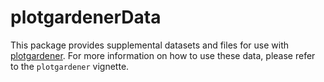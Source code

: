 # plotgardenerData

This package provides supplemental datasets and files for use with 
[plotgardener](https://github.com/PhanstielLab/plotgardener). For more
information on how to use these data, please refer to the 
`plotgardener` vignette.